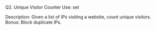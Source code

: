 Q2. Unique Visitor Counter
Use: set

Description:
Given a list of IPs visiting a website, count unique visitors.
Bonus: Block duplicate IPs.